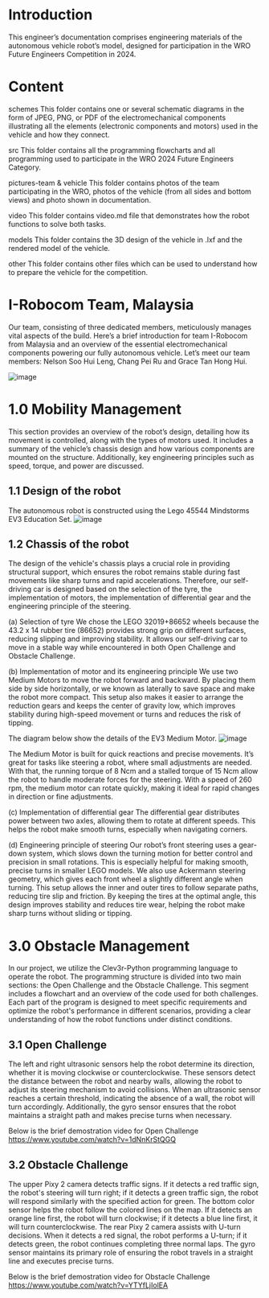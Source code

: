 # Introduction
This engineer’s documentation comprises engineering materials of the autonomous vehicle robot’s model, designed for participation in the WRO Future Engineers Competition in 2024.

# Content
schemes This folder contains one or several schematic diagrams in the form of JPEG, PNG, or PDF of the electromechanical components illustrating all the elements (electronic components and motors) used in the vehicle and how they connect.

src This folder contains all the programming flowcharts and all programming used to participate in the WRO 2024 Future Engineers Category.

pictures-team & vehicle This folder contains photos of the team participating in the WRO, photos of the vehicle (from all sides and bottom views) and photo shown in documentation.

video This folder contains video.md file that demonstrates how the robot functions to solve both tasks.

models This folder contains the 3D design of the vehicle in .lxf and the rendered model of the vehicle.

other This folder contains other files which can be used to understand how to prepare the vehicle for the competition.

# I-Robocom Team, Malaysia
Our team, consisting of three dedicated members, meticulously manages vital aspects of the build. Here’s a brief introduction for team I-Robocom from Malaysia and an overview of the essential electromechanical components powering our fully autonomous vehicle. Let’s meet our team members: Nelson Soo Hui Leng, Chang Pei Ru and Grace Tan Hong Hui.
 
![image](https://github.com/user-attachments/assets/9b97fa88-97bf-43cb-a684-3b05c71ba12a)

# 1.0 Mobility Management
This section provides an overview of the robot’s design, detailing how its movement is controlled, along with the types of motors used. It includes a summary of the vehicle’s chassis design and how various components are mounted on the structure. Additionally, key engineering principles such as speed, torque, and power are discussed.

## 1.1 Design of the robot
The autonomous robot is constructed using the Lego 45544 Mindstorms EV3 Education Set. 
![image](https://github.com/user-attachments/assets/a3faa8c6-da3b-4916-b486-fa2adb304ab8)

## 1.2 	Chassis of the robot
The design of the vehicle's chassis plays a crucial role in providing structural support, which ensures the robot remains stable during fast movements like sharp turns and rapid accelerations. Therefore, our self-driving car is designed based on the selection of the tyre, the implementation of motors, the implementation of differential gear and the engineering principle of the steering.

(a)	Selection of tyre
We chose the LEGO 32019+86652 wheels because the 43.2 x 14 rubber tire (86652) provides strong grip on different surfaces, reducing slipping and improving stability. It allows our self-driving car to move in a stable way while encountered in both Open Challenge and Obstacle Challenge.

(b)	Implementation of motor and its engineering principle
We use two Medium Motors to move the robot forward and backward. By placing them side by side horizontally, or we known as laterally to save space and make the robot more compact. This setup also makes it easier to arrange the reduction gears and keeps the center of gravity low, which improves stability during high-speed movement or turns and reduces the risk of tipping.


The diagram below show the details of the EV3 Medium Motor. 
![image](https://github.com/user-attachments/assets/0ab6104f-f4e0-4a4f-bc85-c1ea3a65089d)


The Medium Motor is built for quick reactions and precise movements. It’s great for tasks like steering a robot, where small adjustments are needed. With that, the running torque of 8 Ncm and a stalled torque of 15 Ncm allow the robot to handle moderate forces for the steering. With a speed of 260 rpm, the medium motor can rotate quickly, making it ideal for rapid changes in direction or fine adjustments.

(c)	Implementation of differential gear
The differential gear distributes power between two axles, allowing them to rotate at different speeds. This helps the robot make smooth turns, especially when navigating corners.

(d)	Engineering principle of steering
Our robot’s front steering uses a gear-down system, which slows down the turning motion for better control and precision in small rotations. This is especially helpful for making smooth, precise turns in smaller LEGO models.
We also use Ackermann steering geometry, which gives each front wheel a slightly different angle when turning. This setup allows the inner and outer tires to follow separate paths, reducing tire slip and friction. By keeping the tires at the optimal angle, this design improves stability and reduces tire wear, helping the robot make sharp turns without sliding or tipping.

# 3.0	Obstacle Management
In our project, we utilize the Clev3r-Python programming language to operate the robot. The programming structure is divided into two main sections: the Open Challenge and the Obstacle Challenge. This segment includes a flowchart and an overview of the code used for both challenges. Each part of the program is designed to meet specific requirements and optimize the robot's performance in different scenarios, providing a clear understanding of how the robot functions under distinct conditions.


## 3.1	Open Challenge
The left and right ultrasonic sensors help the robot determine its direction, whether it is moving clockwise or counterclockwise. These sensors detect the distance between the robot and nearby walls, allowing the robot to adjust its steering mechanism to avoid collisions. When an ultrasonic sensor reaches a certain threshold, indicating the absence of a wall, the robot will turn accordingly. Additionally, the gyro sensor ensures that the robot maintains a straight path and makes precise turns when necessary.
		

Below is the brief demostration video for Open Challenge
https://www.youtube.com/watch?v=1dNnKrStQGQ 
 
## 3.2 Obstacle Challenge
The upper Pixy 2 camera detects traffic signs. If it detects a red traffic sign, the robot's steering will turn right; if it detects a green traffic sign, the robot will respond similarly with the specified action for green. The bottom color sensor helps the robot follow the colored lines on the map. If it detects an orange line first, the robot will turn clockwise; if it detects a blue line first, it will turn counterclockwise.
The rear Pixy 2 camera assists with U-turn decisions. When it detects a red signal, the robot performs a U-turn; if it detects green, the robot continues completing three normal laps.
The gyro sensor maintains its primary role of ensuring the robot travels in a straight line and executes precise turns.


Below is the brief demostration video for Obstacle Challenge
https://www.youtube.com/watch?v=YTYfLjIolEA




